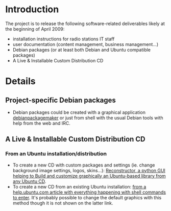 # Introduction #

The project is to release the following software-related deliverables likely at the beginning of April 2009:
  * installation instructions for radio stations IT staff
  * user documentation (content management, business management...)
  * Debian packages (or at least both Debian and Ubuntu compatible packages)
  * A Live & Installable Custom Distribution CD


# Details #

## Project-specific Debian packages ##
  * Debian packages could be created with a graphical application [debianpackagemaker](http://code.google.com/p/debianpackagemaker/) or just from shell with the usual Debian tools with help from the web and IRC.

## A Live & Installable Custom Distribution CD ##
### From an Ubuntu installation/distribution ###
  * To create a new CD with custom packages and settings (ie. change background image settings, logos, skins...): [Reconstructor, a python GUI helping to Build and customize graphically an Ubuntu-based library from any Ubuntu CD](http://reconstructor.aperantis.com/index.php?option=com_frontpage&Itemid=1).
  * To create a new CD from an existing Ubuntu installation: [from a help.ubuntu.com article with everything happening with shell commands to enter](https://help.ubuntu.com/community/LiveCDCustomizationFromScratch). It's probably possible to change the default graphics with this method though it is not shown on the latter link.